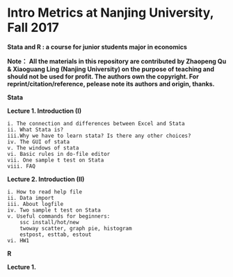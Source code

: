 # Intro Metrics at Nanjing University, Fall 2017

**Stata and R : a course for junior students major in economics**


**Note：
All the materials in this repository are contributed by Zhaopeng Qu & Xiaoguang Ling (Nanjing University) on the purpose of teaching and should not be used for profit.
The authors own the copyright. For reprint/citation/reference, pelease note its authors and origin, thanks.**


**Stata**

**Lecture 1. Introduction (I)**

	i. The connection and differences between Excel and Stata
	ii. What Stata is?
	iii.Why we have to learn stata? Is there any other choices?
	iv. The GUI of stata
	v. The windows of stata
	vi. Basic rules in do-file editor
	vii. One sample t test on Stata
	viii. FAQ

**Lecture 2.  Introduction (II)**
	
	i. How to read help file
	ii. Data import
	iii. About logfile
	iv. Two sample t test on Stata
	v. Useful commands for beginners:
		ssc install/hot/new
		twoway scatter, graph pie, histogram
		estpost, esttab, estout
	vi. HW1

**R**

**Lecture 1.**



